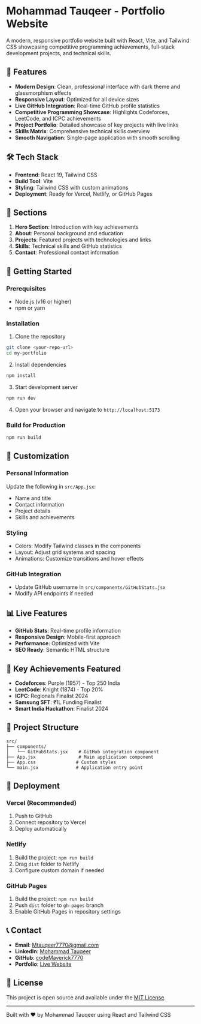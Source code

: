 # Mohammad Tauqeer - Portfolio Website

A modern, responsive portfolio website built with React, Vite, and Tailwind CSS showcasing competitive programming achievements, full-stack development projects, and technical skills.

## 🚀 Features

- **Modern Design**: Clean, professional interface with dark theme and glassmorphism effects
- **Responsive Layout**: Optimized for all device sizes
- **Live GitHub Integration**: Real-time GitHub profile statistics
- **Competitive Programming Showcase**: Highlights Codeforces, LeetCode, and ICPC achievements
- **Project Portfolio**: Detailed showcase of key projects with live links
- **Skills Matrix**: Comprehensive technical skills overview
- **Smooth Navigation**: Single-page application with smooth scrolling

## 🛠 Tech Stack

- **Frontend**: React 19, Tailwind CSS
- **Build Tool**: Vite
- **Styling**: Tailwind CSS with custom animations
- **Deployment**: Ready for Vercel, Netlify, or GitHub Pages

## 📱 Sections

1. **Hero Section**: Introduction with key achievements
2. **About**: Personal background and education
3. **Projects**: Featured projects with technologies and links
4. **Skills**: Technical skills and GitHub statistics
5. **Contact**: Professional contact information

## 🚀 Getting Started

### Prerequisites
- Node.js (v16 or higher)
- npm or yarn

### Installation

1. Clone the repository
```bash
git clone <your-repo-url>
cd my-portfolio
```

2. Install dependencies
```bash
npm install
```

3. Start development server
```bash
npm run dev
```

4. Open your browser and navigate to `http://localhost:5173`

### Build for Production

```bash
npm run build
```

## 🎨 Customization

### Personal Information
Update the following in `src/App.jsx`:
- Name and title
- Contact information
- Project details
- Skills and achievements

### Styling
- Colors: Modify Tailwind classes in the components
- Layout: Adjust grid systems and spacing
- Animations: Customize transitions and hover effects

### GitHub Integration
- Update GitHub username in `src/components/GitHubStats.jsx`
- Modify API endpoints if needed

## 📊 Live Features

- **GitHub Stats**: Real-time profile information
- **Responsive Design**: Mobile-first approach
- **Performance**: Optimized with Vite
- **SEO Ready**: Semantic HTML structure

## 🌟 Key Achievements Featured

- **Codeforces**: Purple (1957) - Top 250 India
- **LeetCode**: Knight (1874) - Top 20%
- **ICPC**: Regionals Finalist 2024
- **Samsung SFT**: ₹1L Funding Finalist
- **Smart India Hackathon**: Finalist 2024

## 📁 Project Structure

```
src/
├── components/
│   └── GitHubStats.jsx    # GitHub integration component
├── App.jsx                # Main application component
├── App.css               # Custom styles
└── main.jsx              # Application entry point
```

## 🚀 Deployment

### Vercel (Recommended)
1. Push to GitHub
2. Connect repository to Vercel
3. Deploy automatically

### Netlify
1. Build the project: `npm run build`
2. Drag `dist` folder to Netlify
3. Configure custom domain if needed

### GitHub Pages
1. Build the project: `npm run build`
2. Push `dist` folder to `gh-pages` branch
3. Enable GitHub Pages in repository settings

## 📞 Contact

- **Email**: Mtauqeer7770@gmail.com
- **LinkedIn**: [Mohammad Tauqeer](https://linkedin.com/in/mohammad-tauqeer-ansari)
- **GitHub**: [codeMaverick7770](https://github.com/codeMaverick7770)
- **Portfolio**: [Live Website](your-portfolio-url)

## 📄 License

This project is open source and available under the [MIT License](LICENSE).

---

Built with ❤️ by Mohammad Tauqeer using React and Tailwind CSS
